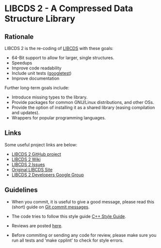 LIBCDS 2 - A Compressed Data Structure Library
==============================================

Rationale
---------
LIBCDS 2 is the re-coding of [LIBCDS][libcds1] with these goals:

 - 64-Bit support to allow for larger, single structures.
 - Speedups
 - Improve code readability
 - Include unit tests ([googletest][googtest])
 - Improve documentation

Further long-term goals include:

 - Introduce missing types to the library.
 - Provide packages for common GNU/Linux distributions, and other OSs.
 - Provide the option of installing it as a shared library (easing compilation and updates).
 - Wrappers for popular programming languages.


Links
-----
Some useful project links are below:

 - [LIBCDS 2 GitHub project][gitproject]
 - [LIBCDS 2 Wiki][wiki]
 - [LIBCDS 2 Issues][issues]
 - [Original LIBCDS Site][libcds1]
 - [LIBCDS 2 Developers Google Group][devgroup]


Guidelines
----------

 - When you commit, it is useful to give a good message, please read this (short) guide on [Git commit messages][commitmsg].

 - The code tries to follow this style guide [C++ Style Guide][cppstyle].

 - Reviews are posted [here][reviews].

 - Before commiting or sending any code for review, please make sure you run all tests and 'make cpplint' to check for style errors.


[libcds1]: http://libcds.recoded.cl/
[devgroup]: http://groups.google.com/group/libcds-dev/
[googtest]: http://code.google.com/p/googletest/
[gitproject]: https://github.com/fclaude/libcds2
[cppstyle]: http://google-styleguide.googlecode.com/svn/trunk/cppguide.xml
[reviews]: http://reviews.recoded.cl/
[wiki]: https://github.com/fclaude/libcds2/wiki
[issues]: https://github.com/fclaude/libcds2/issues
[commitmsg]: http://tbaggery.com/2008/04/19/a-note-about-git-commit-messages.html
